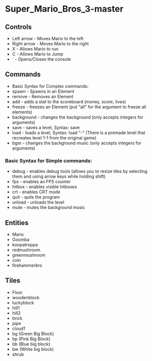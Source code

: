 # Super_Mario_Bros_3-master



## Controls
- Left arrow - Moves Mario to the left
- Right arrow - Moves Mario to the right
- X - Allows Mario to run
- C - Allows Mario to Jump
- ` - Opens/Closes the console
## Commands
   - Basic Syntax for Complex commands: <command> <arguments>
   - spawn - Spawns in an Element
   - remove - Removes an Element
   - add - adds a stat to the scoreboard (money, score, lives)
   - freeze - freezes an Element (put "all" for the argument to freeze all elements)
   - background - changes the background (only accepts integers for arguments)
   - save - saves a level, Syntax: save <world> <level>
   - load - loads a level, Syntax: load <world>"-"<level> (There is a premade level that recreates level 1-1 from the original game)
   - bgm - changes the background music (only accepts integers for arguments)
  ### Basic Syntax for Simple commands: <command>
   - debug - enables debug tools (allows you to resize tiles by selecting them and using arrow keys while holding shift)
   - fps - enables an FPS counter
   - hitbox - enables visible hitboxes
   - crt - enables CRT mode
   - quit - quits the program
   - unload - unloads the level
   - mute - mutes the background music

## Entities
  - Mario
  - Goomba
  - koopatroppa
  - redmushroom
  - greenmushroom
  - coin
  - firehammerbro
## Tiles
  - Floor
  - woodenblock
  - luckyblock
  - hill1
  - hill2
  - brick
  - pipe
  - cloud1
  - bg (Green Big Block)
  - bp (Pink Big Block)
  - bb (Blue big block)
  - bw (White big block)
  - shrub

